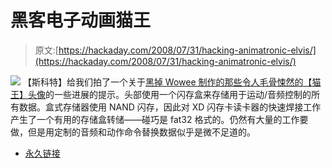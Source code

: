 # 黑客电子动画猫王

> 原文:[https://hackaday.com/2008/07/31/hacking-animatronic-elvis/](https://hackaday.com/2008/07/31/hacking-animatronic-elvis/)

![](../Images/8179362d3a12076ecdf31d7fe0133f8c.png)
【斯科特】给我们拍了一个关于[黑掉 Wowee 制作的那些令人毛骨悚然的](http://www.robocommunity.com/forum/thread/13761/Elvis-Cartridge-has-been-hacked-updated-Article-is-on-the-way/)[【猫王】头像](http://www.wowweealiveonline.com/elvis/index.html)的一些进展的提示。头部使用一个闪存盒来存储用于运动/音频控制的所有数据。盒式存储器使用 NAND 闪存，因此对 XD 闪存卡读卡器的快速焊接工作产生了一个有用的存储盒转储——碰巧是 fat32 格式的。仍然有大量的工作要做，但是用定制的音频和动作命令替换数据似乎是微不足道的。

*   [永久链接](http://www.robocommunity.com/forum/thread/13761/Elvis-Cartridge-has-been-hacked-updated-Article-is-on-the-way/)